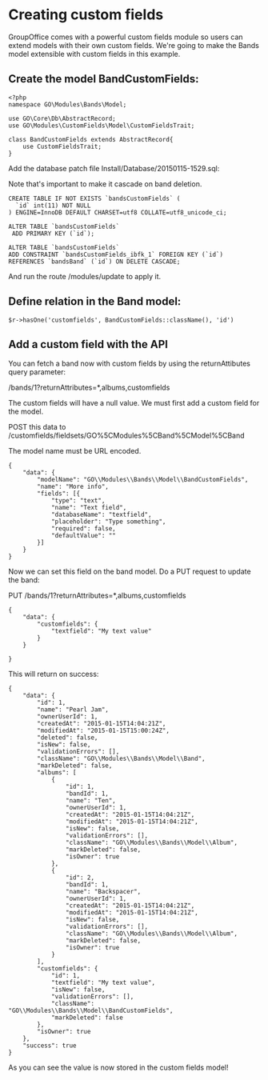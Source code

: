 # Creating custom fields

GroupOffice comes with a powerful custom fields module so users can extend models with their own custom fields.
We're going to make the Bands model extensible with custom fields in this example.

## Create the model BandCustomFields:

````````````````````````````````````````````````````````````````````````````````
<?php
namespace GO\Modules\Bands\Model;

use GO\Core\Db\AbstractRecord;
use GO\Modules\CustomFields\Model\CustomFieldsTrait;

class BandCustomFields extends AbstractRecord{	
	use CustomFieldsTrait;
}

````````````````````````````````````````````````````````````````````````````````

Add the database patch file Install/Database/20150115-1529.sql:

Note that's important to make it cascade on band deletion.

````````````````````````````````````````````````````````````````````````````````
CREATE TABLE IF NOT EXISTS `bandsCustomFields` (
  `id` int(11) NOT NULL
) ENGINE=InnoDB DEFAULT CHARSET=utf8 COLLATE=utf8_unicode_ci;

ALTER TABLE `bandsCustomFields`
 ADD PRIMARY KEY (`id`);

ALTER TABLE `bandsCustomFields`
ADD CONSTRAINT `bandsCustomFields_ibfk_1` FOREIGN KEY (`id`) REFERENCES `bandsBand` (`id`) ON DELETE CASCADE;
````````````````````````````````````````````````````````````````````````````````

And run the route /modules/update to apply it.


## Define relation in the Band model:
``````````````````````````````````````````````````````````````````
$r->hasOne('customfields', BandCustomFields::className(), 'id')
```````````````````````````````````````````````````````````````````

## Add a custom field with the API

You can fetch a band now with custom fields by using the returnAttibutes query parameter:

/bands/1?returnAttributes=*,albums,customfields

The custom fields will have a null value. We must first add a custom field for the model.



POST this data to /customfields/fieldsets/GO%5CModules%5CBand%5CModel%5CBand

The model name must be URL encoded.

````````````````````````````````````````````````````````````````````````````````
{
    "data": {
        "modelName": "GO\\Modules\\Bands\\Model\\BandCustomFields",
        "name": "More info",
		"fields": [{
			"type": "text",
			"name": "Text field",
			"databaseName": "textfield",
			"placeholder": "Type something",
			"required": false,
			"defaultValue": ""			
		}]
    } 
}
````````````````````````````````````````````````````````````````````````````````

Now we can set this field on the band model. Do a PUT request to update the
band:

PUT /bands/1?returnAttributes=*,albums,customfields

````````````````````````````````````````````````````````````````````````````````
{
	"data": {		
		"customfields": {
			"textfield": "My text value"
		}
	}

}

````````````````````````````````````````````````````````````````````````````````

This will return on success:

````````````````````````````````````````````````````````````````````````````````
{
    "data": {
        "id": 1,
        "name": "Pearl Jam",
        "ownerUserId": 1,
        "createdAt": "2015-01-15T14:04:21Z",
        "modifiedAt": "2015-01-15T15:00:24Z",
        "deleted": false,
        "isNew": false,
        "validationErrors": [],
        "className": "GO\\Modules\\Bands\\Model\\Band",
        "markDeleted": false,
        "albums": [
            {
                "id": 1,
                "bandId": 1,
                "name": "Ten",
                "ownerUserId": 1,
                "createdAt": "2015-01-15T14:04:21Z",
                "modifiedAt": "2015-01-15T14:04:21Z",
                "isNew": false,
                "validationErrors": [],
                "className": "GO\\Modules\\Bands\\Model\\Album",
                "markDeleted": false,
                "isOwner": true
            },
            {
                "id": 2,
                "bandId": 1,
                "name": "Backspacer",
                "ownerUserId": 1,
                "createdAt": "2015-01-15T14:04:21Z",
                "modifiedAt": "2015-01-15T14:04:21Z",
                "isNew": false,
                "validationErrors": [],
                "className": "GO\\Modules\\Bands\\Model\\Album",
                "markDeleted": false,
                "isOwner": true
            }
        ],
        "customfields": {
            "id": 1,
            "textfield": "My text value",
            "isNew": false,
            "validationErrors": [],
            "className": "GO\\Modules\\Bands\\Model\\BandCustomFields",
            "markDeleted": false
        },
        "isOwner": true
    },
    "success": true
}

````````````````````````````````````````````````````````````````````````````````

As you can see the value is now stored in the custom fields model!